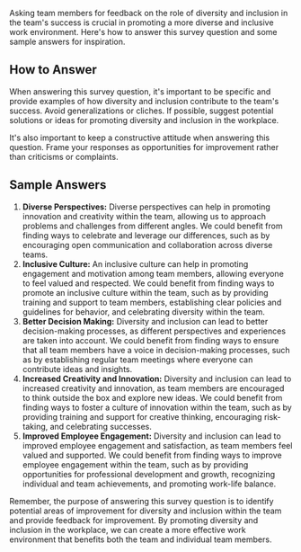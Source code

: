 

Asking team members for feedback on the role of diversity and inclusion in the team's success is crucial in promoting a more diverse and inclusive work environment. Here's how to answer this survey question and some sample answers for inspiration.

How to Answer
-------------

When answering this survey question, it's important to be specific and provide examples of how diversity and inclusion contribute to the team's success. Avoid generalizations or cliches. If possible, suggest potential solutions or ideas for promoting diversity and inclusion in the workplace.

It's also important to keep a constructive attitude when answering this question. Frame your responses as opportunities for improvement rather than criticisms or complaints.

Sample Answers
--------------

1. **Diverse Perspectives:** Diverse perspectives can help in promoting innovation and creativity within the team, allowing us to approach problems and challenges from different angles. We could benefit from finding ways to celebrate and leverage our differences, such as by encouraging open communication and collaboration across diverse teams.
2. **Inclusive Culture:** An inclusive culture can help in promoting engagement and motivation among team members, allowing everyone to feel valued and respected. We could benefit from finding ways to promote an inclusive culture within the team, such as by providing training and support to team members, establishing clear policies and guidelines for behavior, and celebrating diversity within the team.
3. **Better Decision Making:** Diversity and inclusion can lead to better decision-making processes, as different perspectives and experiences are taken into account. We could benefit from finding ways to ensure that all team members have a voice in decision-making processes, such as by establishing regular team meetings where everyone can contribute ideas and insights.
4. **Increased Creativity and Innovation:** Diversity and inclusion can lead to increased creativity and innovation, as team members are encouraged to think outside the box and explore new ideas. We could benefit from finding ways to foster a culture of innovation within the team, such as by providing training and support for creative thinking, encouraging risk-taking, and celebrating successes.
5. **Improved Employee Engagement:** Diversity and inclusion can lead to improved employee engagement and satisfaction, as team members feel valued and supported. We could benefit from finding ways to improve employee engagement within the team, such as by providing opportunities for professional development and growth, recognizing individual and team achievements, and promoting work-life balance.

Remember, the purpose of answering this survey question is to identify potential areas of improvement for diversity and inclusion within the team and provide feedback for improvement. By promoting diversity and inclusion in the workplace, we can create a more effective work environment that benefits both the team and individual team members.
